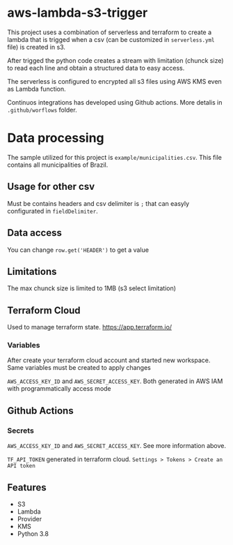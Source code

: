 # aws-lambda-s3-trigger

This project uses a combination of serverless and terraform to create a lambda that is trigged when
a csv (can be customized in `serverless.yml` file) is created in s3.


After trigged the python code creates a stream with limitation (chunck size) to read each line and
obtain a structured data to easy access.


The serverless is configured to encrypted all s3 files using AWS KMS even as Lambda function.


Continuos integrations has developed using Github actions. More detalis in `.github/worflows` folder.

# Data processing

The sample utilized for this project is `example/municipalities.csv`. This file contains all municipalities 
of Brazil.


## Usage for other csv

Must be contains headers and csv delimiter is `;` that can easyly configurated in `fieldDelimiter`. 


## Data access

You can change `row.get('HEADER')` to get a value

## Limitations

The max chunck size is limited to 1MB (s3 select limitation)

## Terraform Cloud

Used to manage terraform state. https://app.terraform.io/

### Variables

After create your terraform cloud account and started new workspace. Same variables must be created to apply changes


`AWS_ACCESS_KEY_ID` and `AWS_SECRET_ACCESS_KEY`. Both generated in AWS IAM with programmatically access mode

## Github Actions


### Secrets

`AWS_ACCESS_KEY_ID` and `AWS_SECRET_ACCESS_KEY`. See more information above.


`TF_API_TOKEN` generated in terraform cloud. `Settings > Tokens > Create an API token`


## Features

- S3
- Lambda
- Provider
- KMS
- Python 3.8
